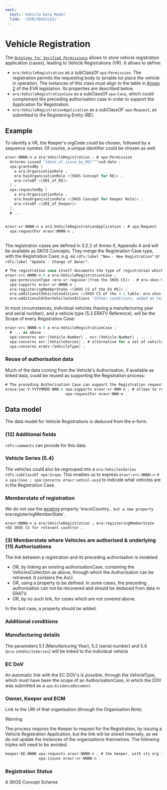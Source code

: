 ```yaml
---
next:
  text: 'Vehicle Data Model'
  link: '/EVR/VEHICLES/'
---
```

# Vehicle Registration

The  [`Ontology for Verified Permissions`](https://w3id.org/vpa/) allows to store vehicle registration application (cases), leading to Vehicle Registrations (VR). It allows to define:

- `era:VehicleRegistration` as a subClassOf `vpa:Permission`. The registration permits the requesting body to (enable to) place the vehicle in operation. The instances of this class must align to the table in [Annex 2](https://eur-lex.europa.eu/legal-content/EN/TXT/?uri=CELEX%3A32018D1614#d1e32-62-1) of the EVR legislation. Its properties are described below.
- `era:VehicleRegistrationCase` as a subClassOf `vpa:Case`, which could complement the preceding authorisation case in order to support the Application for Registration.
- `era:VehicleRegistrationApplication` as a subClassOF `vpa:Request`, as submitted to the Registering Entity (RE).

## Example

To identify a VR, the Keeper's orgCode could be chosen, followed by a sequence number. Of course, a unique identifier could be chosen as well.

```csharp
eravr:NNNN-n a era:VehicleRegistration ; # vpa:Permission
  dcterms:issued "{date_of_issue_by_RE}"^^xsd:date ;
  vpa:grantedBy [
    a era:OrganisationRole ;
    era:hasOrganisationRole <{SKOS Concept for RE}> ;
    era:roleOf <{URI_of_RE}>
  ] ;
  vpa:requestedBy [
    a era:OrganisationRole ;
    era:hasOrganisationRole <{SKOS Concept for Keeper Role}> ;
    era:roleOf <{URI_of_Keeper}>
  ];
  # ...
  .

eravr:vr-NNNN-n a era:VehicleRegistrationApplication ; # vpa:Request
  vpa:requestFor eravr:NNNN-n ;
  
```

The registration cases are defined in 3.2.2 of Annex II, Appendix 4 and will be available as SKOS Concepts. They merge the Registration Case type, with the Registration Case, e.g. as `rdfs:label "New - New Registration"` or `rdfs:label "Update - Change of Owner"`.

```csharp
# The registration case itself documents the type of registration which is executed, and contains the core data of the registration.
eravr:vrc-NNNN-n-0 a era:VehicleRegistrationCase ;
  vpa:permissionType <era-vr-regcase:{from the SKOS CS}> . # era-skos-VehicleRegistrationCase.ttl
  vpa:supports eravr:vr-NNNN-n ;
  era:registeringMemberState <{SKOS CS of the EU MS}> ;
  era:additionalVehicleConditions <{SKOS CS of the 4.1 table: era-skos-InternationalVehicleAgreements}> ;
  era:additionalOtherVehicleConditions "{Other conditions, added as text}" ;
```

In most circumstances, individual vehicles (having a manufacturing year and serial number), and a vehicle type (5.3 ERATV Reference), will be the Scope of every Registration Case:

```csharp
eravr:vrc-NNNN-n-0 a era:VehicleRegistrationCase ;
  # ... as above
  vpa:concerns evr:{Vehicle-Number} , evr:{Vehicle-Number} , ... ;
  vpa:concerns evr:{VehicleSeries} ; # alternative for a set of vehicles.
  vpa:concerns eratv:{VehicleType} ;
```

### Reuse of authorisation data 

Much of the data coming from the Vehicle's Authorisation, if available as linked data, could be reused as supporting the Registration process:

```csharp
# The preceding Authorisation Case can support the Registration request!
erava:vac-V-YYYYMMDD-NNN-0 vpa:supports eravr:vr-NNN-n ; # allows to reuse the linked data of the auth case regarding vehicles, aou, and underlying evidence.
                           vpa:requestFor eravr:NNN-n .
```

## Data model

The data model for Vehicle Registrations is deduced from the e-form.

### (12) Additional fields

`rdfs:comments` can provide for this data.

### Vehicle Series (5.4)

The vehicles could also be regrouped into a `era:VehiclesSeries rdfs:subClassOf vpa:Scope`. This enables us to express `eravr:vrc-NNNN-n-0 a vpa:Case ; vpa:concerns eravr:vehcol-uuid` to indicate what vehicles are in the Registration Case.

### Memberstate of registration

We do not use the [existing](https://github.com/Certiman/ERA-Ontology-5.0.0-5.1.0/blob/main/ontology.ttl) property 'era:inCountry`, but a new property `era:registeringMemberState`.

`eravr:NNNN-n a era:VehicleRegistration ; era:registeringMemberState <EU SKOS CS for relevant country> .`

### (3) Memberstate where Vehicles are authorised & underlying (11) Authorisations

The link between a registration and its preceding authorisation is modeled:

- OR, by linking an existing authorisationCase, containing the VehiclesCollection as above, through which the Authorisation can be retrieved. It contains the AoU.
- OR, using a property to be defined. In some cases, the preceding authorisation can not be recovered and should be deduced from data in ERATV.
- OR, by no such link, for cases which are not covered above.

In the last case, a property should be added.

### Additional conditions

### Manufacturing details

The parameters 5.1 (Manufacturing Year), 5.2 (serial number) and 5.4 (`era:inVehicleSeries`) will be linked to the individual vehicle

### EC DoV

An automatic link with the EC DOV's is possible, through the VehicleType, which must have been the scope of an AuthorisationCase, in which the DOV was submitted as a `vpa:EvidenceDocument`.

### Owner, Keeper and ECM

Link to the URI of that organisation (through the Organisation Role). 

> [!WARNING]
> The process requires the Keeper to request for the Registration, by issuing a Vehicle Registration Application, but the link will be stored inversely, as we do not update the instances of the organisations themselves. The following triples will need to be avoided.

```csharp
keeper:KE-NNNN vpa:requests eravr:NNNN-n ; # the keeper, with its org Id.
               vpa:issues eravr:vr-NNNN-n .
```

### Registration Status

A SKOS Concept Scheme
